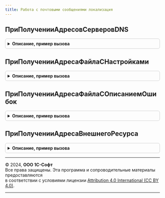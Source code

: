 ```yaml
---
title: Работа с почтовыми сообщениями локализация
---
```



## ПриПолученииАдресовСерверовDNS
<details style="margin: 1em 0; padding: 0.5em; border: 1px solid #ccc; border-radius: 6px;">

<summary style="font-weight: bold; cursor: pointer;">Описание, пример вызова</summary>

```bsl

// Устанавливает IP-адреса серверов DNS, которые могут использоваться для чтения MX-записей доменов.
//
// Параметры:
//  АдресаСерверовDNS - Массив из Строка - IP-адреса;
//  СтандартнаяОбработка - Булево - установить в Ложь, если в список не требуется добавлять стандартные
//
Процедура ПриПолученииАдресовСерверовDNS(АдресаСерверовDNS, СтандартнаяОбработка) Экспорт
```

Пример вызова
```bsl
РаботаСПочтовымиСообщениямиЛокализация.ПриПолученииАдресовСерверовDNS(АдресаСерверовDNS, СтандартнаяОбработка) 
```
</details>

## ПриПолученииАдресаФайлаСНастройками
<details style="margin: 1em 0; padding: 0.5em; border: 1px solid #ccc; border-radius: 6px;">

<summary style="font-weight: bold; cursor: pointer;">Описание, пример вызова</summary>

```bsl

// Определяет адрес файла с настройками подключения к почтовым серверам.
//
// Параметры:
//  АдресФайла - Строка - URL файла с настройками подключения к почтовым серверам.
//
Процедура ПриПолученииАдресаФайлаСНастройками(АдресФайла) Экспорт
```

Пример вызова
```bsl
РаботаСПочтовымиСообщениямиЛокализация.ПриПолученииАдресаФайлаСНастройками(АдресФайла) 
```
</details>

## ПриПолученииАдресаФайлаСОписаниемОшибок
<details style="margin: 1em 0; padding: 0.5em; border: 1px solid #ccc; border-radius: 6px;">

<summary style="font-weight: bold; cursor: pointer;">Описание, пример вызова</summary>

```bsl

// Определяет адрес файла с описанием ошибок подключения к почтовым серверам.
//
// Параметры:
//  АдресФайла - Строка - URL файла с описанием ошибок подключения к почтовым серверам.
//
Процедура ПриПолученииАдресаФайлаСОписаниемОшибок(АдресФайла) Экспорт
```

Пример вызова
```bsl
РаботаСПочтовымиСообщениямиЛокализация.ПриПолученииАдресаФайлаСОписаниемОшибок(АдресФайла) 
```
</details>

## ПриПолученииАдресаВнешнегоРесурса
<details style="margin: 1em 0; padding: 0.5em; border: 1px solid #ccc; border-radius: 6px;">

<summary style="font-weight: bold; cursor: pointer;">Описание, пример вызова</summary>

```bsl

// Определяет адрес внешнего ресурса для механизма профилей безопасности.
// См. РаботаВБезопасномРежимеПереопределяемый.ПриЗаполненииРазрешенийНаДоступКВнешнимРесурсам.
//
// Параметры:
//  АдресВнешнегоРесурса - Строка - адрес внешнего ресурса.
//
Процедура ПриПолученииАдресаВнешнегоРесурса(АдресВнешнегоРесурса) Экспорт
```

Пример вызова
```bsl
РаботаСПочтовымиСообщениямиЛокализация.ПриПолученииАдресаВнешнегоРесурса(АдресВнешнегоРесурса) 
```
</details>

---

© 2024, **ООО 1С-Софт**  
Все права защищены. Эта программа и сопроводительные материалы предоставляются  
в соответствии с условиями лицензии [Attribution 4.0 International (CC BY 4.0)](https://creativecommons.org/licenses/by/4.0/legalcode).

---
